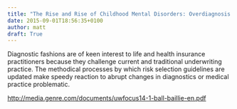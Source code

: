 ```yaml
---
title: "The Rise and Rise of Childhood Mental Disorders: Overdiagnosis or Epidemic? "
date: 2015-09-01T18:56:35+0100
author: matt
draft: True
---
```

Diagnostic fashions are of keen interest to life and health insurance practitioners because they challenge current and traditional underwriting practice. The methodical processes by which risk selection guidelines are updated make speedy reaction to abrupt changes in diagnostics or medical practice problematic.

http://media.genre.com/documents/uwfocus14-1-ball-baillie-en.pdf
